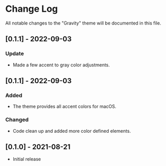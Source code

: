 # Change Log

All notable changes to the "Gravity" theme will be documented in this file.

## [0.1.1] - 2022-09-03
### Update
- Made a few accent to gray color adjustments.

## [0.1.1] - 2022-09-03
### Added
- The theme provides all accent colors for macOS.

### Changed
- Code clean up and added more color defined elements.

## [0.1.0] - 2021-08-21
- Initial release
